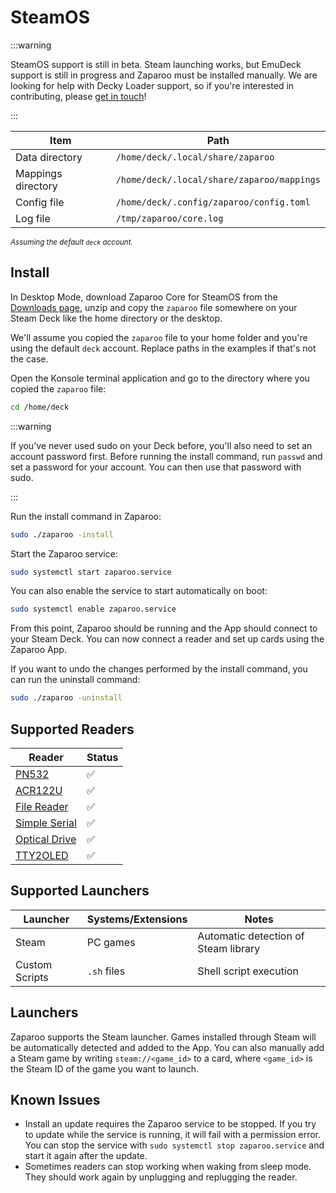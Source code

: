 # SteamOS

:::warning

SteamOS support is still in beta. Steam launching works, but EmuDeck support is still in progress and Zaparoo must be installed manually. We are looking for help with Decky Loader support, so if you're interested in contributing, please [get in touch](https://zaparoo.org/discord)!

:::

| Item               | Path                                       |
| ------------------ | ------------------------------------------ |
| Data directory     | `/home/deck/.local/share/zaparoo`          |
| Mappings directory | `/home/deck/.local/share/zaparoo/mappings` |
| Config file        | `/home/deck/.config/zaparoo/config.toml`   |
| Log file           | `/tmp/zaparoo/core.log`                    |

<small>_Assuming the default `deck` account._</small>

## Install

In Desktop Mode, download Zaparoo Core for SteamOS from the [Downloads page](/downloads/), unzip and copy
the `zaparoo` file somewhere on your Steam Deck like the home directory or the desktop.

We'll assume you copied the `zaparoo` file to your home folder and you're using the default `deck` account. Replace paths in the examples if that's not the case.

Open the Konsole terminal application and go to the directory where you copied the `zaparoo` file:

```bash
cd /home/deck
```

:::warning

If you've never used sudo on your Deck before, you'll also need to set an account password first. Before running the install command, run `passwd` and set a password for your account. You can then use that password with sudo.

:::

Run the install command in Zaparoo:

```bash
sudo ./zaparoo -install
```

Start the Zaparoo service:

```bash
sudo systemctl start zaparoo.service
```

You can also enable the service to start automatically on boot:

```bash
sudo systemctl enable zaparoo.service
```

From this point, Zaparoo should be running and the App should connect to your Steam Deck. You can now connect a reader and set up cards using the Zaparoo App.

If you want to undo the changes performed by the install command, you can run the uninstall command:

```bash
sudo ./zaparoo -uninstall
```

## Supported Readers

| Reader                                          | Status |
|-------------------------------------------------|--------|
| [PN532](/docs/readers/nfc/pn532-usb)               | ✅      |
| [ACR122U](/docs/readers/nfc/acr122u)       | ✅      |
| [File Reader](/docs/readers/file)          | ✅      |
| [Simple Serial](/docs/readers/simple-serial) | ✅      |
| [Optical Drive](/docs/readers/optical-drive) | ✅      |
| [TTY2OLED](/docs/readers/tty2oled)         | ✅      |

## Supported Launchers

| Launcher | Systems/Extensions | Notes |
|----------|-------------------|-------|
| Steam | PC games | Automatic detection of Steam library |
| Custom Scripts | `.sh` files | Shell script execution |

## Launchers

Zaparoo supports the Steam launcher. Games installed through Steam will be automatically detected and added to the App. You can also manually add a Steam game by writing `steam://<game_id>` to a card, where `<game_id>` is the Steam ID of the game you want to launch.

## Known Issues

- Install an update requires the Zaparoo service to be stopped. If you try to update while the service is running, it will fail with a permission error. You can stop the service with `sudo systemctl stop zaparoo.service` and start it again after the update.
- Sometimes readers can stop working when waking from sleep mode. They should work again by unplugging and replugging the reader.
